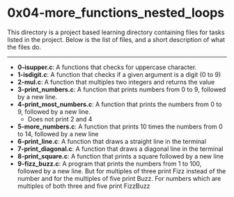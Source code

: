 # 0x04-more_functions_nested_loops
This directory is a project based learning directory containing files for tasks listed in the project.
Below is the list of files, and a short description of what the files do.

---

- **0-isupper.c**: A functions that checks for uppercase character.
- **1-isdigit.c**: A function that checks if a given argument is a digit (0 to 9)
- **2-mul.c**: A function that multiples two integers and returns the value
- **3-print_numbers.c**: A function that prints numbers from 0 to 9, followed by a new line.
- **4-print_most_numbers.c**: A function that prints the numbers from 0 to 9, followed by a new line.
	- Does not print 2 and 4
- **5-more_numbers.c**: A function that prints 10 times the numbers from 0 to 14, followed by a new line
- **6-print_line.c**: A function that draws a straight line in the terminal
- **7-print_diagonal.c**: A function that draws a diagonal line in the terminal
- **8-print_square.c**: A function that prints a square followed by a new line
- **9-fizz_buzz.c**: A program that prints the numbers from 1 to 100, followed by a new line. But for multiples of three print Fizz instead of the number and for the multiples of five print Buzz. For numbers which are multiples of both three and five print FizzBuzz

